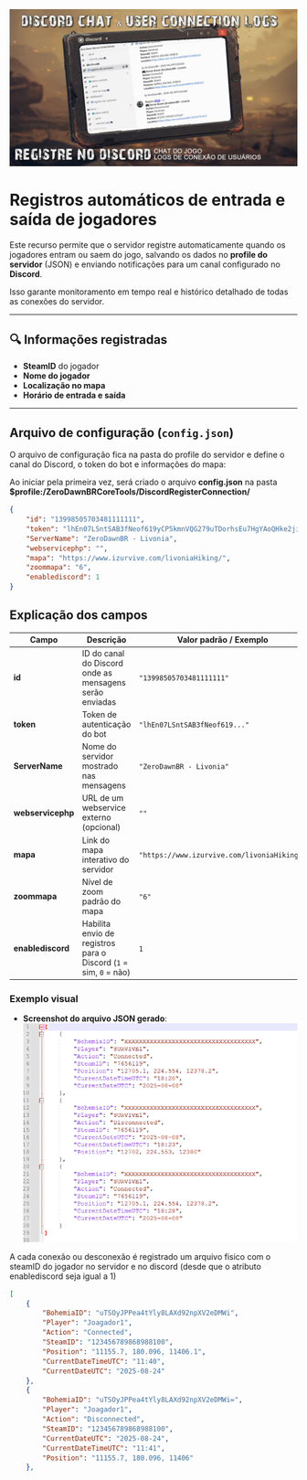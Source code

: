 ![Banner do Mod](https://github.com/zerodawnbr/zerodawntoolbox/blob/main/imgs/zerodawntoolboxreigistroconexao.jpg)

# Registros automáticos de entrada e saída de jogadores

Este recurso permite que o servidor registre automaticamente quando os jogadores entram ou saem do jogo, salvando os dados no **profile do servidor** (JSON) e enviando notificações para um canal configurado no **Discord**.

Isso garante monitoramento em tempo real e histórico detalhado de todas as conexões do servidor.


---

## 🔍 Informações registradas

- **SteamID** do jogador  
- **Nome do jogador**  
- **Localização no mapa**  
- **Horário de entrada e saída**

---

## Arquivo de configuração (`config.json`)

O arquivo de configuração fica na pasta do profile do servidor e define o canal do Discord, o token do bot e informações do mapa:

Ao iniciar pela primeira vez, será criado o arquivo **config.json** na pasta **$profile:/ZeroDawnBRCoreTools/DiscordRegisterConnection/**

```json
{
    "id": "13998505703481111111",
    "token": "lhEn07LSntSAB3fNeof619yCP5kmnVQG279uTDorhsEu7HgYAoQHke2jisRwm0",
    "ServerName": "ZeroDawnBR - Livonia",
    "webservicephp": "",
    "mapa": "https://www.izurvive.com/livoniaHiking/",
    "zoommapa": "6",
    "enablediscord": 1
}
```
## Explicação dos campos

| Campo              | Descrição                                                                 | Valor padrão / Exemplo |
|-------------------|---------------------------------------------------------------------------|----------------------|
| **id**            | ID do canal do Discord onde as mensagens serão enviadas                  | `"13998505703481111111"` |
| **token**         | Token de autenticação do bot                                             | `"lhEn07LSntSAB3fNeof619..."` |
| **ServerName**    | Nome do servidor mostrado nas mensagens                                  | `"ZeroDawnBR - Livonia"` |
| **webservicephp** | URL de um webservice externo (opcional)                                  | `""` |
| **mapa**          | Link do mapa interativo do servidor                                      | `"https://www.izurvive.com/livoniaHiking/"` |
| **zoommapa**      | Nível de zoom padrão do mapa                                             | `"6"` |
| **enablediscord** | Habilita envio de registros para o Discord (`1` = sim, `0` = não)        | `1` |

### Exemplo visual

- **Screenshot do arquivo JSON gerado**:  
![Configuração JSON](https://github.com/zerodawnbr/zerodawntoolbox/raw/main/imgs/jsonconexaousuarios.png)

A cada conexão ou desconexão é registrado um arquivo fisico com o steamID do jogador no servidor e no discord (desde que o atributo enablediscord seja igual a 1)

```json
[
    {
        "BohemiaID": "uTSOyJPPea4tYly8LAXd92npXV2eDMWi",
        "Player": "Joagador1",
        "Action": "Connected",
        "SteamID": "123456789868988100",
        "Position": "11155.7, 180.096, 11406.1",
        "CurrentDateTimeUTC": "11:40",
        "CurrentDateUTC": "2025-08-24"
    },
    {
        "BohemiaID": "uTSOyJPPea4tYly8LAXd92npXV2eDMWi=",
        "Player": "Joagador1",
        "Action": "Disconnected",
        "SteamID": "123456789868988100",
        "CurrentDateUTC": "2025-08-24",
        "CurrentDateTimeUTC": "11:41",
        "Position": "11155.7, 180.096, 11406"
    },
```
